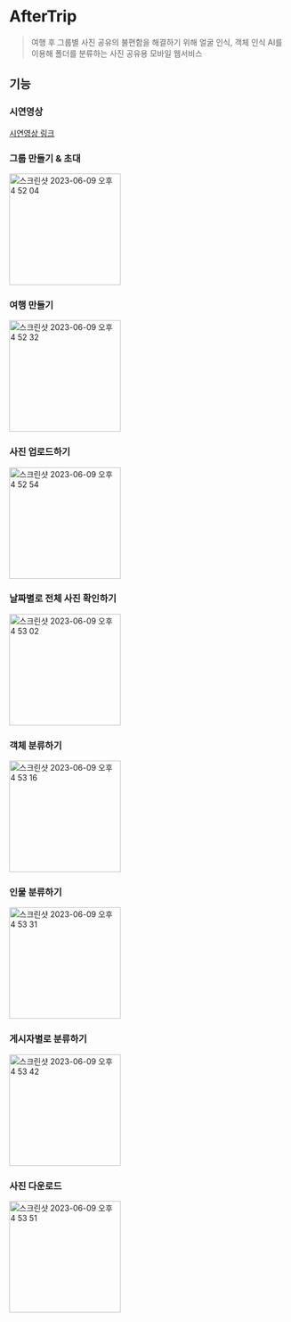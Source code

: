 # AfterTrip
> 여행 후 그룹별 사진 공유의 불편함을 해결하기 위해 얼굴 인식, 객체 인식 AI를 이용해 폴더를 분류하는 사진 공유용 모바일 웹서비스

## 기능
### 시연영상
[시연영상 링크](https://youtu.be/cbFtGsFWJLc)

### 그룹 만들기 & 초대
<img height="200" alt="스크린샷 2023-06-09 오후 4 52 04" src="https://github.com/JeongHyoYeon/Capstone-BE/assets/86969518/3672a5d8-deee-4599-97ea-8923bba083d0">

### 여행 만들기
<img height="200" alt="스크린샷 2023-06-09 오후 4 52 32" src="https://github.com/JeongHyoYeon/Capstone-BE/assets/86969518/6ec1b69c-e66a-4aaa-8ed6-64a771787bd8">

### 사진 업로드하기
<img height="200" alt="스크린샷 2023-06-09 오후 4 52 54" src="https://github.com/JeongHyoYeon/Capstone-BE/assets/86969518/bfa56bb0-545d-47db-8af0-71c395f7351d">

### 날짜별로 전체 사진 확인하기
<img height="200" alt="스크린샷 2023-06-09 오후 4 53 02" src="https://github.com/JeongHyoYeon/Capstone-BE/assets/86969518/6c2dda00-bd80-45f4-b0e2-6dc7a9d130c4">

### 객체 분류하기
<img height="200" alt="스크린샷 2023-06-09 오후 4 53 16" src="https://github.com/JeongHyoYeon/Capstone-BE/assets/86969518/29f6d338-2b4a-44ee-a255-6ca173d7b9c3">

### 인물 분류하기
<img height="200" alt="스크린샷 2023-06-09 오후 4 53 31" src="https://github.com/JeongHyoYeon/Capstone-BE/assets/86969518/807a8253-4482-49e5-9278-2223d28aafca">

### 게시자별로 분류하기
<img height="200" alt="스크린샷 2023-06-09 오후 4 53 42" src="https://github.com/JeongHyoYeon/Capstone-BE/assets/86969518/ad26bd7f-4e1d-4e24-97e0-5659fff3f5d3">

### 사진 다운로드
<img height="200" alt="스크린샷 2023-06-09 오후 4 53 51" src="https://github.com/JeongHyoYeon/Capstone-BE/assets/86969518/1f83d809-daea-4011-b959-75ef3a91cd7d">